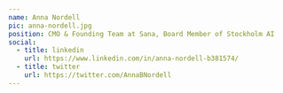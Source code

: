 ```yaml
---
name: Anna Nordell
pic: anna-nordell.jpg
position: CMO & Founding Team at Sana, Board Member of Stockholm AI
social:
  - title: linkedin
    url: https://www.linkedin.com/in/anna-nordell-b381574/
  - title: twitter
    url: https://twitter.com/AnnaBNordell
---
```

